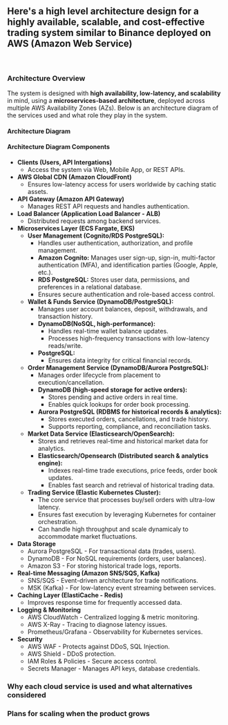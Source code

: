 ## Here's a high level architecture design for a highly available, scalable, and cost-effective trading system similar to Binance deployed on AWS (Amazon Web Service)
<br>

### Architecture Overview
The system is designed with **high availability, low-latency, and scalability** in mind, using a **microservices-based architecture**, deployed across multiple AWS Availability Zones (AZs). Below is an architecture diagram of the services used and what role they play in the system.

#### Architecture Diagram

#### Architecture Diagram Components
- **Clients (Users, API Intergations)**
  - Access the system via Web, Mobile App, or REST APIs.
- **AWS Global CDN (Amazon CloudFront)**
  - Ensures low-latency access for users worldwide by caching static assets.
- **API Gateway (Amazon API Gateway)**
  - Manages REST API requests and handles authentication.
- **Load Balancer (Application Load Balancer - ALB)**
  - Distributed requests among backend services.
- **Microservices Layer (ECS Fargate, EKS)**
  - **User Management (Cognito/RDS PostgreSQL):**
    - Handles user authentication, authorization, and profile management.
    - **Amazon Cognito:** Manages user sign-up, sign-in, multi-factor authentication (MFA), and identification parties (Google, Apple, etc.).
    - **RDS PostgreSQL:** Stores user data, permissions, and preferences in a relational database.
    - Ensures secure authentication and role-based access control.
  - **Wallet & Funds Service (DynamoDB/PostgreSQL):**
    - Manages user account balances, deposit, withdrawals, and transaction history.
    - **DynamoDB(NoSQL, high-performance):**
      - Handles real-time wallet balance updates.
      - Processes high-frequency transactions with low-latency reads/write.
    - **PostgreSQL:**
      - Ensures data integrity for critical financial records.
  - **Order Management Service (DynamoDB/Aurora PostgreSQL):**
    - Manages order lifecycle from placement to execution/cancellation.
    - **DynamoDB (high-speed storage for active orders):**
      - Stores pending and active orders in real time.
      - Enables quick lookups for order book processing.
    - **Aurora PostgreSQL (RDBMS for historical records & analytics):**
      - Stores executed orders, cancellations, and trade history.
      - Supports reporting, compliance, and reconciliation tasks.
  - **Market Data Service (Elasticsearch/OpenSearch):**
    - Stores and retrieves real-time and historical market data for analytics.
    - **Elasticsearch/Opensearch (Distributed search & analytics engine):**
      - Indexes real-time trade executions, price feeds, order book updates.
      - Enables fast search and retrieval of historical trading data.
  - **Trading Service (Elastic Kubernetes Cluster):**
    - The core service that processes buy/sell orders with ultra-low latency.
    - Ensures fast execution by leveraging Kubernetes for container orchestration.
    - Can handle high throughput and scale dynamicaly to accommodate market fluctuations.
- **Data Storage**
  - Aurora PostgreSQL - For transactional data (trades, users).
  - DynamoDB - For NoSQL requirements (orders, user balances).
  - Amazon S3 - For storing historical trade logs, reports.
- **Real-time Messaging (Amazon SNS/SQS, Kafka)**
  - SNS/SQS - Event-driven architecture for trade notifications.
  - MSK (Kafka) - For low-latency event streaming between services.
- **Caching Layer (ElastiCache - Redis)**
  - Improves response time for frequently accessed data.
- **Logging & Monitoring**
  - AWS CloudWatch - Centralized logging & metric monitoring.
  - AWS X-Ray - Tracing to diagnose latency issues.
  - Prometheus/Grafana - Observability for Kubernetes services.
- **Security**
  - AWS WAF - Protects against DDoS, SQL Injection.
  - AWS Shield - DDoS protection.
  - IAM Roles & Policies - Secure access control.
  - Secrets Manager - Manages API keys, database credentials.

### Why each cloud service is used and what alternatives considered

### Plans for scaling when the product grows
